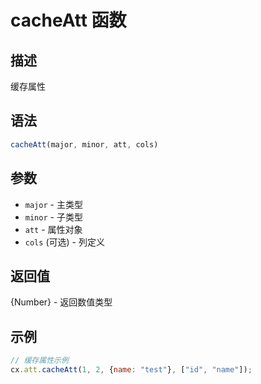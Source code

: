 # cacheAtt 函数

## 描述
缓存属性

## 语法
```javascript
cacheAtt(major, minor, att, cols)
```

## 参数
- `major` - 主类型
- `minor` - 子类型
- `att` - 属性对象
- `cols` (可选) - 列定义

## 返回值
{Number} - 返回数值类型

## 示例
```javascript
// 缓存属性示例
cx.att.cacheAtt(1, 2, {name: "test"}, ["id", "name"]);
``` 